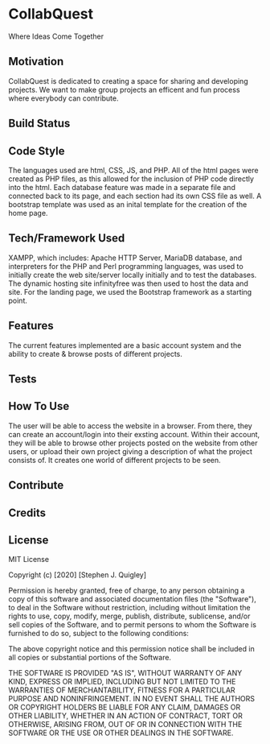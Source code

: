 # CollabQuest
Where Ideas Come Together 

## Motivation 
CollabQuest is dedicated to creating a space for sharing and developing projects. We want to make group projects an efficent and fun process where everybody can contribute. 

## Build Status

## Code Style
The languages used are html, CSS, JS, and PHP. All of the html pages were created as PHP files, as this allowed for the inclusion of PHP code directly into the html. Each database feature was made in a separate file and connected back to its page, and each section had its own CSS file as well. A bootstrap template was used as an inital template for the creation of the home page.
## Tech/Framework Used 
XAMPP, which includes: Apache HTTP Server, MariaDB database, and interpreters for the PHP and Perl programming languages, was used to initially create the web site/server locally initially and to test the databases. The dynamic hosting site infinityfree was then used to host the data and site. For the landing page, we used the Bootstrap framework as a starting point. 
## Features 
The current features implemented are a basic account system and the ability to create & browse posts of different projects. 
## Tests

## How To Use
The user will be able to access the website in a browser. From there, they can create an account/login into their exsting account. Within their account, they will be able to browse other projects posted on the website from other users, or upload their own project giving a description of what the project consists of. It creates one world of different projects to be seen.

## Contribute 

## Credits 

## License 
MIT License

Copyright (c) [2020] [Stephen J. Quigley]

Permission is hereby granted, free of charge, to any person obtaining a copy
of this software and associated documentation files (the "Software"), to deal
in the Software without restriction, including without limitation the rights
to use, copy, modify, merge, publish, distribute, sublicense, and/or sell
copies of the Software, and to permit persons to whom the Software is
furnished to do so, subject to the following conditions:

The above copyright notice and this permission notice shall be included in all
copies or substantial portions of the Software.

THE SOFTWARE IS PROVIDED "AS IS", WITHOUT WARRANTY OF ANY KIND, EXPRESS OR
IMPLIED, INCLUDING BUT NOT LIMITED TO THE WARRANTIES OF MERCHANTABILITY,
FITNESS FOR A PARTICULAR PURPOSE AND NONINFRINGEMENT. IN NO EVENT SHALL THE
AUTHORS OR COPYRIGHT HOLDERS BE LIABLE FOR ANY CLAIM, DAMAGES OR OTHER
LIABILITY, WHETHER IN AN ACTION OF CONTRACT, TORT OR OTHERWISE, ARISING FROM,
OUT OF OR IN CONNECTION WITH THE SOFTWARE OR THE USE OR OTHER DEALINGS IN THE
SOFTWARE.
